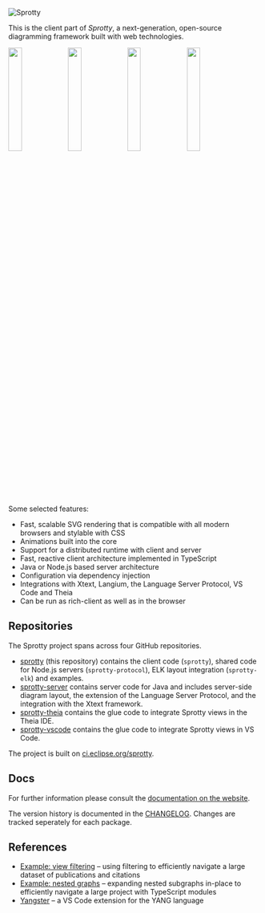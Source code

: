 ![Sprotty](./sprotty-logo-500px.png)

This is the client part of _Sprotty_, a next-generation, open-source diagramming framework built with web technologies.

<img src="https://raw.githubusercontent.com/wiki/eclipse/sprotty/images/screenshot0.png" width="23%" align="left">
<img src="https://raw.githubusercontent.com/wiki/eclipse/sprotty/images/screenshot1.png" width="23%" align="left">
<img src="https://raw.githubusercontent.com/wiki/eclipse/sprotty/images/screenshot2.png" width="23%" align="left">
<img src="https://raw.githubusercontent.com/wiki/eclipse/sprotty/images/screenshot3.png" width="23%">


Some selected features:

* Fast, scalable SVG rendering that is compatible with all modern browsers and stylable with CSS
* Animations built into the core
* Support for a distributed runtime with client and server
* Fast, reactive client architecture implemented in TypeScript
* Java or Node.js based server architecture
* Configuration via dependency injection
* Integrations with Xtext, Langium, the Language Server Protocol, VS Code and Theia
* Can be run as rich-client as well as in the browser

## Repositories

The Sprotty project spans across four GitHub repositories.

* [sprotty](https://github.com/eclipse-sprotty/sprotty) (this repository) contains the client code (`sprotty`), shared code for Node.js servers (`sprotty-protocol`), ELK layout integration (`sprotty-elk`) and examples.
* [sprotty-server](https://github.com/eclipse-sprotty/sprotty-server) contains server code for Java and includes server-side diagram layout, the extension of the Language Server Protocol, and the integration with the Xtext framework.
* [sprotty-theia](https://github.com/eclipse-sprotty/sprotty-theia) contains the glue code to integrate Sprotty views in the Theia IDE.
* [sprotty-vscode](https://github.com/eclipse-sprotty/sprotty-vscode) contains the glue code to integrate Sprotty views in VS Code.

The project is built on [ci.eclipse.org/sprotty](https://ci.eclipse.org/sprotty/).

## Docs

For further information please consult the [documentation on the website](https://sprotty.org/docs/).

The version history is documented in the [CHANGELOG](https://github.com/eclipse-sprotty/sprotty/blob/master/CHANGELOG.md). Changes are tracked seperately for each package.

## References

- [Example: view filtering](https://github.com/TypeFox/sprotty-view-filtering) &ndash; using filtering to efficiently navigate a large dataset of publications and citations
- [Example: nested graphs](https://github.com/TypeFox/sprotty-nested-demo) &ndash; expanding nested subgraphs in-place to efficiently navigate a large project with TypeScript modules
- [Yangster](https://github.com/TypeFox/yang-vscode) &ndash; a VS Code extension for the YANG language
